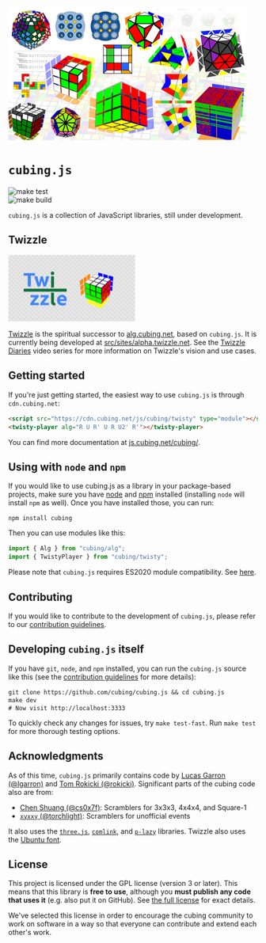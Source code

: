 <img src="cubing.js.jpg" width="480">

# `cubing.js`

![make test](https://github.com/cubing/cubing.js/workflows/make%20test/badge.svg)  
![make build](https://github.com/cubing/cubing.js/workflows/make%20build/badge.svg)

`cubing.js` is a collection of JavaScript libraries, still under development.

## Twizzle

<a href="https://alpha.twizzle.net/"><img src="./src/sites/alpha.twizzle.net/twizzle-social-media-image.png" width="256">

Twizzle</a> is the spiritual successor to [alg.cubing.net](https://alg.cubing.net/), based on `cubing.js`. It is currently being developed at [src/sites/alpha.twizzle.net](./src/sites/alpha.twizzle.net/). See the [Twizzle Diaries](https://www.youtube.com/watch?v=9_kqXn0Mq-o&list=PLFh3NgpDbzN4VkcfjEZSQ_TYQv_OEjbjF) video series for more information on Twizzle's vision and use cases.

## Getting started

If you're just getting started, the easiest way to use `cubing.js` is through `cdn.cubing.net`:

```html
<script src="https://cdn.cubing.net/js/cubing/twisty" type="module"></script>
<twisty-player alg="R U R' U R U2' R'"></twisty-player>
```

You can find more documentation at [js.cubing.net/cubing/](https://js.cubing.net/cubing).

## Using with `node` and `npm`

If you would like to use cubing.js as a library in your package-based projects, make sure you have [node](https://nodejs.org/en/) and [npm](https://docs.npmjs.com/getting-started) installed (installing `node` will install `npm` as well). Once you have installed those, you can run:

```shell
npm install cubing
```

Then you can use modules like this:

```js
import { Alg } from "cubing/alg";
import { TwistyPlayer } from "cubing/twisty";
```

Please note that `cubing.js` requires ES2020 module compatibility. See [here](https://js.cubing.net/cubing/#javascript).

## Contributing

If you would like to contribute to the development of `cubing.js`, please refer to our [contribution guidelines](./CONTRIBUTING.md).

## Developing `cubing.js` itself

If you have `git`, `node`, and `npm` installed, you can run the `cubing.js` source like this (see the [contribution guidelines](./CONTRIBUTING.md) for more details):

```shell
git clone https://github.com/cubing/cubing.js && cd cubing.js
make dev
# Now visit http://localhost:3333
```

To quickly check any changes for issues, try `make test-fast`. Run `make test` for more thorough testing options.

## Acknowledgments

As of this time, `cubing.js` primarily contains code by [Lucas Garron (@lgarron)](https://github.com/lgarron) and [Tom Rokicki (@rokicki)](https://github.com/rokicki). Significant parts of the cubing code also are from:

- [Chen Shuang (@cs0x7f)](https://github.com/cs0x7f): Scramblers for 3x3x3, 4x4x4, and Square-1
- [`xyxxy` (@torchlight)](https://github.com/torchlight): Scramblers for unofficial events

It also uses the [`three.js`](https://github.com/mrdoob/three.js), [`comlink`](https://github.com/GoogleChromeLabs/comlink), and [`p-lazy`](https://github.com/sindresorhus/p-lazy) libraries. Twizzle also uses the [Ubuntu font](https://design.ubuntu.com/font/).

## License

This project is licensed under the GPL license (version 3 or later). This means that this library is **free to use**, although you **must publish any code that uses it** (e.g. also put it on GitHub). See [the full license](./LICENSE.md) for exact details.

We've selected this license in order to encourage the cubing community to work on software in a way so that everyone can contribute and extend each other's work.
